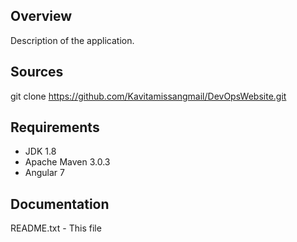 

Overview
--------
Description of the application.


Sources
-------
git clone https://github.com/Kavitamissangmail/DevOpsWebsite.git


Requirements
------------
- JDK 1.8
- Apache Maven 3.0.3
- Angular 7


Documentation
-------------
README.txt  - This file